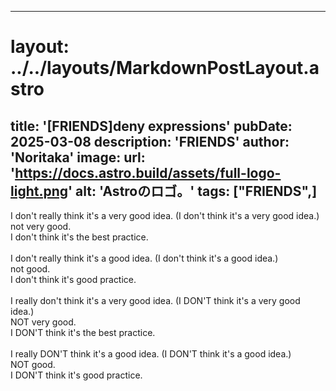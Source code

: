 
---
# layout: ../../layouts/MarkdownPostLayout.astro
title: '[FRIENDS]deny expressions'
pubDate: 2025-03-08
description: 'FRIENDS'
author: 'Noritaka'
image:
    url: 'https://docs.astro.build/assets/full-logo-light.png'
    alt: 'Astroのロゴ。'
tags: ["FRIENDS",]
---

I don't really think it's a very good idea.  (I don't think it's a very good idea.)
<br>
 not very good. <br>I don't think it's the best practice.
<br>
<br>
I don't really think it's a good idea.        (I don't think it's a good idea.)<br>
 not good. <br>I don't think it's good practice.
<br><br>
I really don't think it's a very good idea.   (I DON'T think it's a very good idea.)
<br>
 NOT very good. <br>I DON'T think it's the best practice.
<br>
<br>
I really DON'T think it's a good idea.         (I DON'T think it's a good idea.)
<br>
 NOT good.
<br> 
I DON'T think it's good practice.
<br>
<br>
